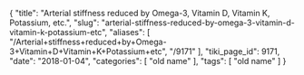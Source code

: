{
    "title": "Arterial stiffness reduced by Omega-3, Vitamin D, Vitamin K, Potassium, etc.",
    "slug": "arterial-stiffness-reduced-by-omega-3-vitamin-d-vitamin-k-potassium-etc",
    "aliases": [
        "/Arterial+stiffness+reduced+by+Omega-3+Vitamin+D+Vitamin+K+Potassium+etc",
        "/9171"
    ],
    "tiki_page_id": 9171,
    "date": "2018-01-04",
    "categories": [
        "old name"
    ],
    "tags": [
        "old name"
    ]
}